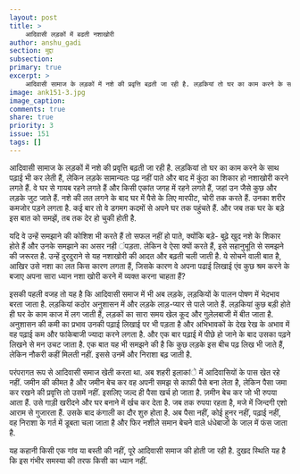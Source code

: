 ```yaml
---
layout: post
title: >
    आदिवासी लड़कों में बढती नशाखोरी
author: anshu_gadi
section: मुद्दा
subsection:
primary: true
excerpt: >
    आदिवासी सामाज के लड़कों में नशे की प्रवृत्ति बढ़ती जा रही है. लड़कियां तो घर का काम करने के साथ पढ़ाई भी कर लेती हैं, लेकिन लड़के सामान्यतः पढ़ नहीं पाते और बाद में कुंठा का शिकार हो नशाखोरी करने लगते हैं.
image: ank151-3.jpg
image_caption: 
comments: true
share: true
priority: 3
issue: 151
tags: []
---
```


आदिवासी सामाज के लड़कों में नशे की प्रवृत्ति बढ़ती जा रही है. लड़कियां तो घर का काम करने के साथ पढ़ाई भी कर लेती हैं, लेकिन लड़के सामान्यतः पढ़ नहीं पाते और बाद में कुंठा का शिकार हो नशाखोरी करने लगते हैं. वे घर से गायब रहने लगते हैं और किसी एकांत जगह में रहने लगते हैं, जहां उन जैसे कुछ और लड़के जुट जाते हैं. नशे की लत लगने के बाद घर में पैसे के लिए मारपीट, चोरी तक करते हैं. उनका शरीर कमजोर पड़ने लगता है. कई बार तो वे डगमग कदमों से अपने घर तक पहुंचते हैं. और जब तक घर के बड़े इस बात को समझें, तब तक देर हो चुकी होती है.

यदि वे उन्हें समझाने की कोशिश भी करते हैं तो सफल नहीं हो पाते, क्योंकि बड़े- बूढ़े खुद नशे के शिकार होते हैं और उनके समझाने का असर नही ंपड़ता. लेकिन वे ऐसा क्यों करते हैं, इसे सहानुभूति से समझने की जरूरत है. उन्हें दुरदुराने से यह नशाखोरी की आदत और बढ़ती चली जाती है. ये सोचने वाली बात है, आखिर उसे नशा का लत किस कारण लगता हैं, जिसके कारण वे अपना पढाई लिखाई एंव कुछ श्रम करने के बजाए अपना सारा ध्यान नशा खोरी करने में व्यक्त करना चाहता हैं?

इसकी पहली वजह तो यह है कि आदिवासी समाज में भी अब लड़के, लड़कियों के पालन पोषण में भेदभाव बरता जाता है. लड़कियां कठोर अनुशासन में और लड़के लाड़-प्यार से पाले जाते हैं. लड़कियां कुछ बड़ी होते ही घर के काम काज में लग जाती हैं, लड़कों का सारा समय खेल कूद और गुलेलबाजी में बीत जाता है. अनुशासन की कमी का प्रभाव उनकी पढ़ाई लिखाई पर भी पड़ता है और अभिभावकों के देख रेख के अभाव में वह पढ़ाई कम और फांकेबाजी ज्यादा करने लगता है. और एक बार पढ़ाई में पीछे हो जाने के बाद उसका पढ़ने लिखने से मन उचट जाता है. एक बात यह भी समझने की है कि कुछ लड़के इस बीच पढ़ लिख भी जाते हैं, लेकिन नौकरी कहीं मिलती नहीं. इससे उनमें और निराशा बढ़ जाती है.

परंपरागत रूप से आदिवासी समाज खेती करता था. अब शहरी इलाकांे में आदिवासियों के पास खेत रहे नहीं. जमीन की कीमत है और जमीन बेच  कर वह अपनी समझ से काफी पैसे बना लेता है, लेकिन पैसा जमा कर रखने की प्रवृत्ति तो उसमें नहीं. इसलिए जल्द ही पैसा खर्च हो जाता है. ज़मीन बेच कर जो भी रुपया आता हैं. उसे गाड़ी खरीदने और घर बनाने में र्खच कर देता है. जब तक रुपया रहता है, मजे में जिन्दगी एशो आराम से गुजारता हैं.  उसके बाद कंगाली का दौर शुरु होता है. अब पैसा नहीं, कोई हुनर नहीं, पढ़ाई नहीं, वह निराशा के गर्त में डूबता चला जाता है और फिर नशीले समान बेचने वाले धंधेबाजों के जाल में फंस जाता है.

यह कहानी किसी एक गांव या बस्ती की नहीं, पूरे आदिवासी समाज की होती जा रही है. दुखद स्थिति यह है कि इस गंभीर समस्या की तरफ किसी का ध्यान नहीं.